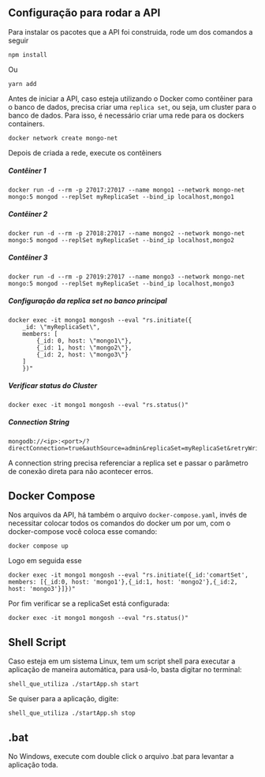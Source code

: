 ## Configuração para rodar a API

Para instalar os pacotes que a API foi construida, rode um dos comandos a seguir

    npm install

Ou

    yarn add

Antes de iniciar a API, caso esteja utilizando o Docker como contêiner para o banco de dados, precisa criar uma `replica set`, ou seja, um cluster para o banco de dados. Para isso, é necessário criar uma rede para os dockers containers.

    docker network create mongo-net

Depois de criada a rede, execute os contêiners

##### Contêiner 1
    docker run -d --rm -p 27017:27017 --name mongo1 --network mongo-net mongo:5 mongod --replSet myReplicaSet --bind_ip localhost,mongo1

##### Contêiner 2
    docker run -d --rm -p 27018:27017 --name mongo2 --network mongo-net mongo:5 mongod --replSet myReplicaSet --bind_ip localhost,mongo2

##### Contêiner 3
    docker run -d --rm -p 27019:27017 --name mongo3 --network mongo-net mongo:5 mongod --replSet myReplicaSet --bind_ip localhost,mongo3


##### Configuração da replica set no banco principal

    docker exec -it mongo1 mongosh --eval "rs.initiate({
        _id: \"myReplicaSet\",
        members: [
            {_id: 0, host: \"mongo1\"},
            {_id: 1, host: \"mongo2\"},
            {_id: 2, host: \"mongo3\"}
        ]
        })"

##### Verificar status do Cluster

    docker exec -it mongo1 mongosh --eval "rs.status()"


##### Connection String

    mongodb://<ip>:<port>/?directConnection=true&authSource=admin&replicaSet=myReplicaSet&retryWrites=true


A connection string precisa referenciar a replica set e passar o parâmetro de conexão direta para não acontecer erros.

## Docker Compose

Nos arquivos da API, há também o arquivo `docker-compose.yaml`, invés de necessitar colocar todos os comandos do docker um por um, com o docker-compose você coloca esse comando:

    docker compose up

Logo em seguida esse

    docker exec -it mongo1 mongosh --eval "rs.initiate({_id:'comartSet', members: [{_id:0, host: 'mongo1'},{_id:1, host: 'mongo2'},{_id:2, host: 'mongo3'}]})"

Por fim verificar se a replicaSet está configurada:

    docker exec -it mongo1 mongosh --eval "rs.status()"
    
## Shell Script

Caso esteja em um sistema Linux, tem um script shell para executar a aplicação de maneira automática, para usá-lo, basta digitar no terminal:
    
    shell_que_utiliza ./startApp.sh start
    
Se quiser para a aplicação, digite:
    
    shell_que_utiliza ./startApp.sh stop
   
   
## .bat

No Windows, execute com double click o arquivo .bat para levantar a aplicação toda.
